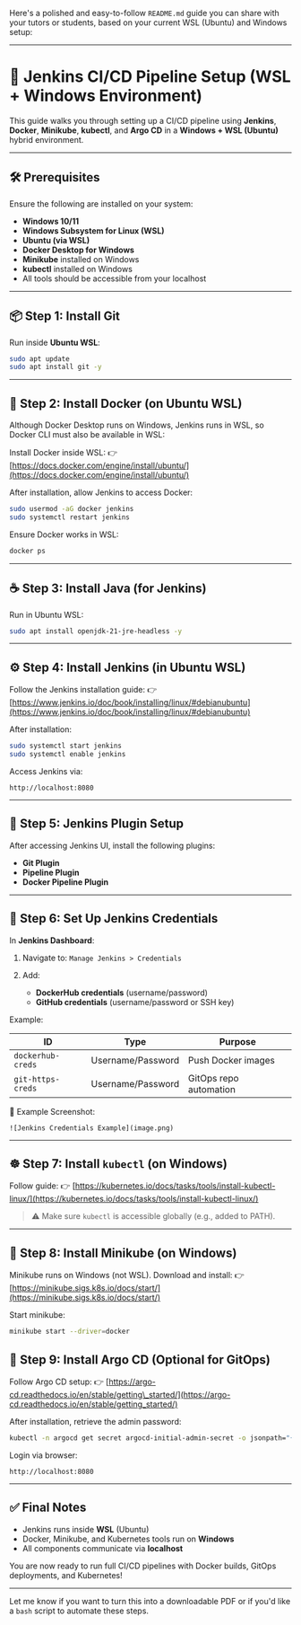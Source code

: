 Here's a polished and easy-to-follow `README.md` guide you can share with your tutors or students, based on your current WSL (Ubuntu) and Windows setup:

---

# 🚀 Jenkins CI/CD Pipeline Setup (WSL + Windows Environment)

This guide walks you through setting up a CI/CD pipeline using **Jenkins**, **Docker**, **Minikube**, **kubectl**, and **Argo CD** in a **Windows + WSL (Ubuntu)** hybrid environment.

---

## 🛠️ Prerequisites

Ensure the following are installed on your system:

* **Windows 10/11**
* **Windows Subsystem for Linux (WSL)**
* **Ubuntu (via WSL)**
* **Docker Desktop for Windows**
* **Minikube** installed on Windows
* **kubectl** installed on Windows
* All tools should be accessible from your localhost

---

## 📦 Step 1: Install Git

Run inside **Ubuntu WSL**:

```bash
sudo apt update
sudo apt install git -y
```

---

## 🐳 Step 2: Install Docker (on Ubuntu WSL)

Although Docker Desktop runs on Windows, Jenkins runs in WSL, so Docker CLI must also be available in WSL:

Install Docker inside WSL:
👉 [https://docs.docker.com/engine/install/ubuntu/](https://docs.docker.com/engine/install/ubuntu/)

After installation, allow Jenkins to access Docker:

```bash
sudo usermod -aG docker jenkins
sudo systemctl restart jenkins
```

Ensure Docker works in WSL:

```bash
docker ps
```

---

## ☕ Step 3: Install Java (for Jenkins)

Run in Ubuntu WSL:

```bash
sudo apt install openjdk-21-jre-headless -y
```

---

## ⚙️ Step 4: Install Jenkins (in Ubuntu WSL)

Follow the Jenkins installation guide:
👉 [https://www.jenkins.io/doc/book/installing/linux/#debianubuntu](https://www.jenkins.io/doc/book/installing/linux/#debianubuntu)

After installation:

```bash
sudo systemctl start jenkins
sudo systemctl enable jenkins
```

Access Jenkins via:

```
http://localhost:8080
```

---

## 🔌 Step 5: Jenkins Plugin Setup

After accessing Jenkins UI, install the following plugins:

* **Git Plugin**
* **Pipeline Plugin**
* **Docker Pipeline Plugin**

---

## 🔐 Step 6: Set Up Jenkins Credentials

In **Jenkins Dashboard**:

1. Navigate to: `Manage Jenkins > Credentials`
2. Add:

   * **DockerHub credentials** (username/password)
   * **GitHub credentials** (username/password or SSH key)

Example:

| ID                | Type              | Purpose                |
| ----------------- | ----------------- | ---------------------- |
| `dockerhub-creds` | Username/Password | Push Docker images     |
| `git-https-creds` | Username/Password | GitOps repo automation |

📸 Example Screenshot:

```
![Jenkins Credentials Example](image.png)
```

---

## ☸️ Step 7: Install `kubectl` (on Windows)

Follow guide:
👉 [https://kubernetes.io/docs/tasks/tools/install-kubectl-linux/](https://kubernetes.io/docs/tasks/tools/install-kubectl-linux/)

> ⚠️ Make sure `kubectl` is accessible globally (e.g., added to PATH).

---

## 🌱 Step 8: Install Minikube (on Windows)

Minikube runs on Windows (not WSL). Download and install:
👉 [https://minikube.sigs.k8s.io/docs/start/](https://minikube.sigs.k8s.io/docs/start/)

Start minikube:

```bash
minikube start --driver=docker
```


## 🚀 Step 9: Install Argo CD (Optional for GitOps)

Follow Argo CD setup:
👉 [https://argo-cd.readthedocs.io/en/stable/getting\_started/](https://argo-cd.readthedocs.io/en/stable/getting_started/)

After installation, retrieve the admin password:

```bash
kubectl -n argocd get secret argocd-initial-admin-secret -o jsonpath="{.data.password}" | base64 -d
```

Login via browser:

```
http://localhost:8080
```

---

## ✅ Final Notes

* Jenkins runs inside **WSL** (Ubuntu)
* Docker, Minikube, and Kubernetes tools run on **Windows**
* All components communicate via **localhost**

You are now ready to run full CI/CD pipelines with Docker builds, GitOps deployments, and Kubernetes!

---

Let me know if you want to turn this into a downloadable PDF or if you'd like a `bash` script to automate these steps.
